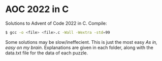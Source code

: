 # AOC 2022 in C
Solutions to Advent of Code 2022 in C.
Compile:
``` sh
$ gcc -o <file> <file>.c -Wall -Wextra -std=99
```

Some solutions may be slow/ineffecient. This is just the most easy
_As in, easy on my brain_. Explanations are given in each folder, along
with the data.txt file for the data of each puzzle.
